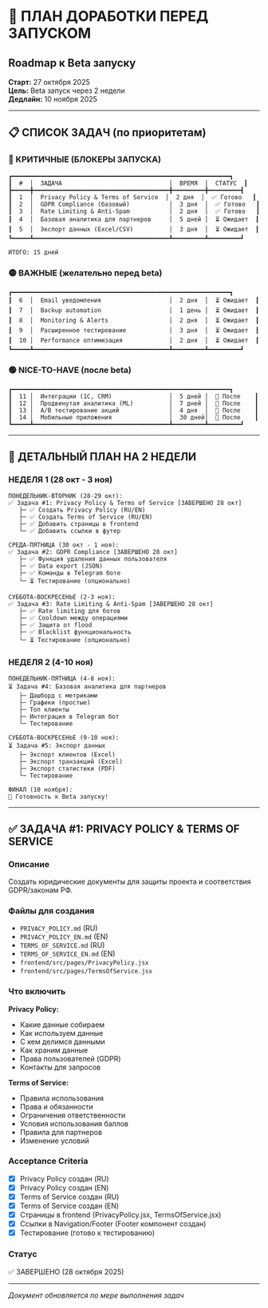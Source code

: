 # 🎯 ПЛАН ДОРАБОТКИ ПЕРЕД ЗАПУСКОМ
## Roadmap к Beta запуску

**Старт:** 27 октября 2025  
**Цель:** Beta запуск через 2 недели  
**Дедлайн:** 10 ноября 2025

---

## 📋 СПИСОК ЗАДАЧ (по приоритетам)

### 🔴 КРИТИЧНЫЕ (БЛОКЕРЫ ЗАПУСКА)

```
┏━━━━━━━━━━━━━━━━━━━━━━━━━━━━━━━━━━━━━━━━━━━━━━━━━━━━━━━━━━━━━┓
┃  #  │  ЗАДАЧА                              │  ВРЕМЯ  │  СТАТУС  ┃
┣━━━━━╋━━━━━━━━━━━━━━━━━━━━━━━━━━━━━━━━━━━━━━╋━━━━━━━━━╋━━━━━━━━━┫
┃  1  │  Privacy Policy & Terms of Service  │  2 дня  │  ✅ Готово   ┃
┃  2  │  GDPR Compliance (базовый)           │  3 дня  │  ✅ Готово   ┃
┃  3  │  Rate Limiting & Anti-Spam           │  2 дня  │  ✅ Готово   ┃
┃  4  │  Базовая аналитика для партнеров     │  5 дней │  ⏳ Ожидает  ┃
┃  5  │  Экспорт данных (Excel/CSV)          │  3 дня  │  ⏳ Ожидает  ┃
┗━━━━━┻━━━━━━━━━━━━━━━━━━━━━━━━━━━━━━━━━━━━━━┻━━━━━━━━━┻━━━━━━━━━┛

ИТОГО: 15 дней
```

### 🟡 ВАЖНЫЕ (желательно перед beta)

```
┏━━━━━━━━━━━━━━━━━━━━━━━━━━━━━━━━━━━━━━━━━━━━━━━━━━━━━━━━━━━━━┓
┃  6  │  Email уведомления                   │  2 дня  │  ⏳ Ожидает  ┃
┃  7  │  Backup automation                   │  1 день │  ⏳ Ожидает  ┃
┃  8  │  Monitoring & Alerts                 │  2 дня  │  ⏳ Ожидает  ┃
┃  9  │  Расширенное тестирование            │  3 дня  │  ⏳ Ожидает  ┃
┃  10 │  Performance оптимизация             │  2 дня  │  ⏳ Ожидает  ┃
┗━━━━━┻━━━━━━━━━━━━━━━━━━━━━━━━━━━━━━━━━━━━━━┻━━━━━━━━━┻━━━━━━━━━┛
```

### 🟢 NICE-TO-HAVE (после beta)

```
┏━━━━━━━━━━━━━━━━━━━━━━━━━━━━━━━━━━━━━━━━━━━━━━━━━━━━━━━━━━━━━┓
┃  11 │  Интеграции (1C, CRM)                │  5 дней │  📅 После    ┃
┃  12 │  Продвинутая аналитика (ML)          │  7 дней │  📅 После    ┃
┃  13 │  A/B тестирование акций              │  4 дня  │  📅 После    ┃
┃  14 │  Мобильные приложения                │  30 дней│  📅 После    ┃
┗━━━━━┻━━━━━━━━━━━━━━━━━━━━━━━━━━━━━━━━━━━━━━┻━━━━━━━━━┻━━━━━━━━━┛
```

---

## 📅 ДЕТАЛЬНЫЙ ПЛАН НА 2 НЕДЕЛИ

### НЕДЕЛЯ 1 (28 окт - 3 ноя)

```
ПОНЕДЕЛЬНИК-ВТОРНИК (28-29 окт):
✅ Задача #1: Privacy Policy & Terms of Service [ЗАВЕРШЕНО 28 окт]
   ├─ ✅ Создать Privacy Policy (RU/EN)
   ├─ ✅ Создать Terms of Service (RU/EN)
   ├─ ✅ Добавить страницы в frontend
   └─ ✅ Добавить ссылки в футер

СРЕДА-ПЯТНИЦА (30 окт - 1 ноя):
✅ Задача #2: GDPR Compliance [ЗАВЕРШЕНО 28 окт]
   ├─ ✅ Функция удаления данных пользователя
   ├─ ✅ Data export (JSON)
   ├─ ✅ Команды в Telegram боте
   └─ ⏳ Тестирование (опционально)

СУББОТА-ВОСКРЕСЕНЬЕ (2-3 ноя):
✅ Задача #3: Rate Limiting & Anti-Spam [ЗАВЕРШЕНО 28 окт]
   ├─ ✅ Rate limiting для ботов
   ├─ ✅ Cooldown между операциями
   ├─ ✅ Защита от flood
   ├─ ✅ Blacklist функциональность
   └─ ⏳ Тестирование (опционально)
```

### НЕДЕЛЯ 2 (4-10 ноя)

```
ПОНЕДЕЛЬНИК-ПЯТНИЦА (4-8 ноя):
⏳ Задача #4: Базовая аналитика для партнеров
   ├─ Дашборд с метриками
   ├─ Графики (простые)
   ├─ Топ клиенты
   ├─ Интеграция в Telegram бот
   └─ Тестирование

СУББОТА-ВОСКРЕСЕНЬЕ (9-10 ноя):
⏳ Задача #5: Экспорт данных
   ├─ Экспорт клиентов (Excel)
   ├─ Экспорт транзакций (Excel)
   ├─ Экспорт статистики (PDF)
   └─ Тестирование

ФИНАЛ (10 ноября):
🎉 Готовность к Beta запуску!
```

---

## ✅ ЗАДАЧА #1: PRIVACY POLICY & TERMS OF SERVICE

### Описание
Создать юридические документы для защиты проекта и соответствия GDPR/законам РФ.

### Файлы для создания
- `PRIVACY_POLICY.md` (RU)
- `PRIVACY_POLICY_EN.md` (EN)
- `TERMS_OF_SERVICE.md` (RU)
- `TERMS_OF_SERVICE_EN.md` (EN)
- `frontend/src/pages/PrivacyPolicy.jsx`
- `frontend/src/pages/TermsOfService.jsx`

### Что включить

**Privacy Policy:**
- Какие данные собираем
- Как используем данные
- С кем делимся данными
- Как храним данные
- Права пользователей (GDPR)
- Контакты для запросов

**Terms of Service:**
- Правила использования
- Права и обязанности
- Ограничения ответственности
- Условия использования баллов
- Правила для партнеров
- Изменение условий

### Acceptance Criteria
- [x] Privacy Policy создан (RU)
- [x] Privacy Policy создан (EN)
- [x] Terms of Service создан (RU)
- [x] Terms of Service создан (EN)
- [x] Страницы в frontend (PrivacyPolicy.jsx, TermsOfService.jsx)
- [x] Ссылки в Navigation/Footer (Footer компонент создан)
- [x] Тестирование (готово к тестированию)

### Статус
✅ ЗАВЕРШЕНО (28 октября 2025)

---

*Документ обновляется по мере выполнения задач*

